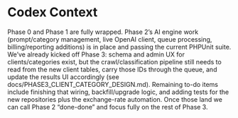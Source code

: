 # Codex Context

Phase 0 and Phase 1 are fully wrapped. Phase 2’s AI engine work (prompt/category management, live OpenAI client, queue processing, billing/reporting additions) is in place and passing the current PHPUnit suite. We’ve already kicked off Phase 3: schema and admin UX for clients/categories exist, but the crawl/classification pipeline still needs to read from the new client tables, carry those IDs through the queue, and update the results UI accordingly (see docs/PHASE3_CLIENT_CATEGORY_DESIGN.md). Remaining to-do items include finishing that wiring, backfill/upgrade logic, and adding tests for the new repositories plus the exchange-rate automation. Once those land we can call Phase 2 “done-done” and focus fully on the rest of Phase 3.